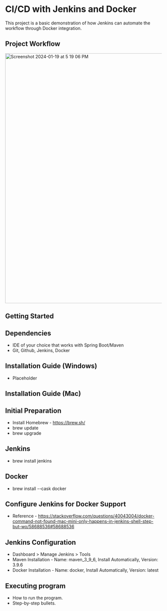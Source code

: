 # CI/CD with Jenkins and Docker

This project is a basic demonstration of how Jenkins can automate the workflow through Docker integration.

## Project Workflow

<img width="803" alt="Screenshot 2024-01-19 at 5 19 06 PM" src="https://github.com/bpung05/jenkins_project/assets/71967190/16f678c1-2368-429c-8eae-fa818dee1c78">

## Getting Started

## Dependencies

* IDE of your choice that works with Spring Boot/Maven
* Git, Github, Jenkins, Docker

## Installation Guide (Windows)

* Placeholder

## Installation Guide (Mac)

## Initial Preparation
* Install Homebrew - https://brew.sh/
* brew update
* brew upgrade

## Jenkins
* brew install jenkins

## Docker
* brew install --cask docker

## Configure Jenkins for Docker Support
* Reference - https://stackoverflow.com/questions/40043004/docker-command-not-found-mac-mini-only-happens-in-jenkins-shell-step-but-wo/58688536#58688536

## Jenkins Configuration
* Dashboard > Manage Jenkins > Tools
* Maven Installation - Name: maven_3_9_6, Install Automatically, Version: 3.9.6
* Docker Installation - Name: docker, Install Automatically, Version: latest

## Executing program

* How to run the program.
* Step-by-step bullets.

